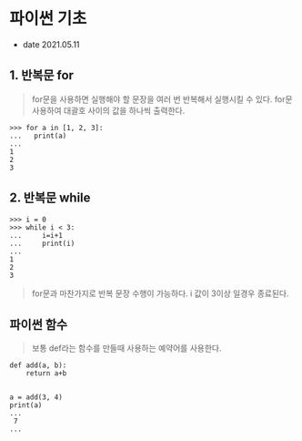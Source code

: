 # 파이썬 기초

- date 2021.05.11

## 1. 반복문 for

> for문을 사용하면 실행해야 할 문장을 여러 번 반복해서 실행시킬 수 있다. for문 사용하여 대괄호 사이의 값을 하나씩 출력한다.

```
>>> for a in [1, 2, 3]:
...   print(a)
...
1
2
3
```

## 2. 반복문 while

```
>>> i = 0
>>> while i < 3:
...     i=i+1
...     print(i)
...
1
2
3
```

> for문과 마찬가지로 반복 문장 수행이 가능하다. i 값이 3이상 일경우 종료된다.

## 파이썬 함수

> 보통 def라는 함수를 만들때 사용하는 예약어를 사용한다.

```
def add(a, b):
    return a+b


a = add(3, 4)
print(a)
...
 7
...
```
